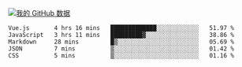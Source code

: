 [![我的 GitHub 数据](https://github-readme-stats.vercel.app/api?username=unbrain&?theme=dark)]()

<!--START_SECTION:waka-->
```text
Vue.js       4 hrs 16 mins   █████████████░░░░░░░░░░░░   51.97 % 
JavaScript   3 hrs 11 mins   █████████▓░░░░░░░░░░░░░░░   38.86 % 
Markdown     28 mins         █▒░░░░░░░░░░░░░░░░░░░░░░░   05.69 % 
JSON         7 mins          ▒░░░░░░░░░░░░░░░░░░░░░░░░   01.42 % 
CSS          5 mins          ▒░░░░░░░░░░░░░░░░░░░░░░░░   01.16 % 
```
<!--END_SECTION:waka-->
